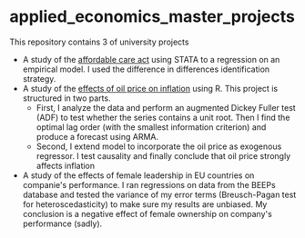 # applied_economics_master_projects

This repository contains 3 of university projects
* A study of the [affordable care act](https://github.com/janelacode/applied_economics_master_projects/blob/main/ACA_project/ACA_project.pdf) using STATA to a regression on an empirical model. I used the difference in differences identification strategy.
* A study of the [effects of oil price on inflation](https://github.com/janelacode/applied_economics_master_projects/blob/main/CPI_oil/project.pdf) using R.
This project is structured in two parts. 
    * First, I analyze the data and perform an augmented Dickey Fuller test (ADF) to test whether the series contains a unit root. Then I find the optimal lag order (with the smallest information criterion) and produce a forecast using ARMA.
    * Second, I extend model to incorporate the oil price as exogenous regressor. I test causality and finally conclude that oil price strongly affects inflation
* A study of the effects of female leadership in EU countries on companie's performance. I ran regressions on data from the BEEPs database and tested the variance of my error terms (Breusch-Pagan test for heteroscedasticity) to make sure my results are unbiased. My conclusion is a negative effect of female ownership on company's performance (sadly).
